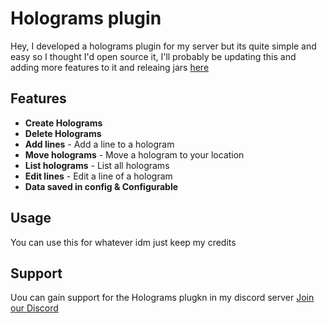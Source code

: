 # Holograms plugin

Hey, I developed a holograms plugin for my server but its quite simple and easy so I thought I'd open source it, I'll probably be updating this and adding more features to it and releaing jars [here](https://github.com/vifezdev/Holograms/releases)

## Features

- **Create Holograms**
- **Delete Holograms**
- **Add lines** - Add a line to a hologram
- **Move holograms** - Move a hologram to your location
- **List holograms** - List all holograms
- **Edit lines** - Edit a line of a hologram
- **Data saved in config & Configurable**

## Usage
You can use this for whatever idm just keep my credits

## Support
Uou can gain support for the Holograms plugkn in my discord server
[Join our Discord](https://discord.gg/9DH3gfknuv)
